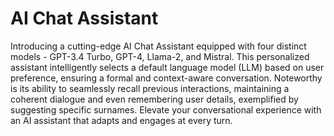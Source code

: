 # AI Chat Assistant

Introducing a cutting-edge AI Chat Assistant equipped with four distinct models - GPT-3.4 Turbo, GPT-4, Llama-2, and Mistral. This personalized assistant intelligently selects a default language model (LLM) based on user preference, ensuring a formal and context-aware conversation. Noteworthy is its ability to seamlessly recall previous interactions, maintaining a coherent dialogue and even remembering user details, exemplified by suggesting specific surnames. Elevate your conversational experience with an AI assistant that adapts and engages at every turn.
